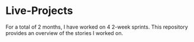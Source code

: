 # Live-Projects
For a total of 2 months, I have worked on 4 2-week sprints. This repository provides an overview of the stories I worked on.

